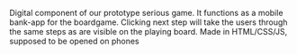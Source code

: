Digital component of our prototype serious game.
It functions as a mobile bank-app for the boardgame.
Clicking next step will take the users through the same steps as are visible on the playing board.
Made in HTML/CSS/JS, supposed to be opened on phones
